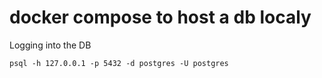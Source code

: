 
# docker compose to host a db localy

Logging into the DB

`psql -h 127.0.0.1 -p 5432 -d postgres -U postgres`